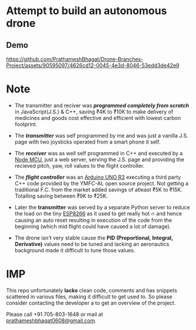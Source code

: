 # Attempt to build an autonomous drone

## Demo
https://github.com/PrathameshBhagat/Drone-Branches-Project/assets/90595097/4626cd12-0045-4e3d-8046-53edd3de42e9




# Note 
- The transmitter and reciver was ***programmed completely from scratch*** in JavaScript(J.S.) & C++, saving ₹4K to ₹10K to make delivery of medicines and goods cost effective and efficient with lowest carbon footprint.


- The ***transmitter*** was self programmed by me and was just a vanilla J.S. page with two joysticks operated from a smart phone it self.

- The ***receiver*** was as well self programmed in C++ and executed by a [Node MCU](https://en.m.wikipedia.org/wiki/NodeMCU), just a web server, serving the J.S. page and providing the recieved pitch, yaw, roll values to the flight controller.

- The ***flight controller*** was an [Arduino UNO R3](https://docs.arduino.cc/hardware/uno-rev3/) executing a third party C++ code provided by the YMFC-AL open source project. Not getting a traditional F.C. from the market added savings of atleast ₹5K to ₹15K. Totalling saving between ₹9K to ₹25K.

- Later the **transmitter** was served by a separate Python server to reduce the load on the tiny [ESP8266](https://en.m.wikipedia.org/wiki/ESP8266) as it used to get really hot 🔥 and hence causing an auto reset resulting in execution of the code from the beginning (which mid flight could have caused a lot of damage).

- The drone isn't very stable cause the **PID (Proportional, Integral, Derivative)** values need to be tuned and lacking an aeronautics background made it difficult to tune those values.
  
# IMP

This repo unfortunately **lacks** clean code, comments and has snippets scattered in various files, making it difficult to get used to. So please consider contacting the developer a to get an overview of the project.

Please call +91 705-803-1648 or mail at prathameshbhagat0608@gmail.com.
